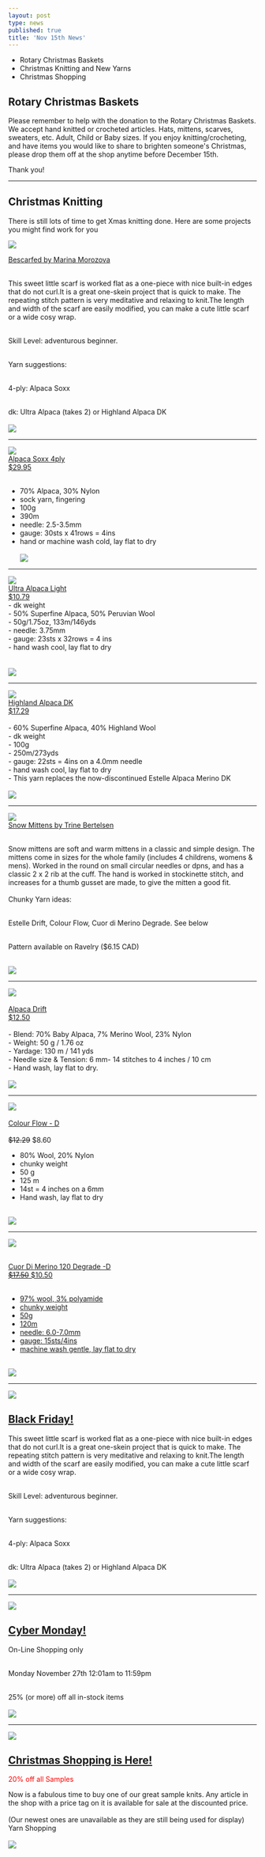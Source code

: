 ```yaml
---
layout: post
type: news
published: true
title: 'Nov 15th News'
---
```

- Rotary Christmas Baskets
- Christmas Knitting and New Yarns
- Christmas Shopping


<h2>Rotary Christmas Baskets</h2>
<p>Please remember to help with the donation to the Rotary Christmas Baskets. We accept hand knitted or crocheted articles. Hats, mittens, scarves, sweaters, etc. Adult, Child or Baby sizes. If you enjoy knitting/crocheting, and have items you would like to share to brighten someone's Christmas, please drop them off at the shop anytime before December 15th.</p>
<p>Thank you!</p>
<hr />
<h2>Christmas Knitting</h2>
<p>There is still lots of time to get Xmas knitting done. Here are some projects you might find work for you</p>

<p><a href="https://www.ravelry.com/patterns/library/bescarfed-scarf"><img src="/img/bescarfed.jpg"><br />

Bescarfed by Marina Morozova</a><br /><br />

This sweet little scarf is worked flat as a one-piece with nice built-in edges that do not curl.It is a great one-skein project that is quick to make. The repeating stitch pattern is very meditative and relaxing to knit.The length and width of the scarf are easily modified, you can make a cute little scarf or a wide cosy wrap.<br /><br />

Skill Level: adventurous beginner.<br /><br />

Yarn suggestions:<br /><br />

4-ply: Alpaca Soxx<br /><br />

dk: Ultra Alpaca (takes 2) or Highland Alpaca DK<br />
  <br />
<a href="https://www.ravelry.com/patterns/library/bescarfed-scarf"><img src="/img/btn_bescarfed.jpg"></a> </p>


<hr />
<p><a href="https://www.woolandsilkcoshop.com/products/alpaca-soxx-cashmere-4-ply"><img src="/img/alpaca_soxx.jpg"><br />
Alpaca Soxx 4ply<br />
$29.95</a><br /><br />

- 70% Alpaca, 30% Nylon<br />
- sock yarn, fingering<br />
- 100g<br />
- 390m<br />
- needle: 2.5-3.5mm<br />
- gauge: 30sts x 41rows = 4ins<br />
- hand or machine wash cold, lay flat to dry
<br /><br />
<a href="https://www.woolandsilkcoshop.com/products/alpaca-soxx-cashmere-4-ply"><img src="/img/btn_shop_now.jpg"></a> </p>
<hr />
<p><a href="https://www.woolandsilkcoshop.com/products/ultra-alpaca-light"><img src="/img/ultra_alpaca_light.jpg"><br />
Ultra Alpaca Light<br />
$10.79</a><br>
- dk weight<br />
- 50% Superfine Alpaca, 50% Peruvian Wool<br />
- 50g/1.75oz, 133m/146yds<br />
- needle:  3.75mm<br />
- gauge:  23sts x 32rows = 4 ins<br />
- hand wash cool, lay flat to dry<br />
<br /><br />
<a href="https://www.woolandsilkcoshop.com/products/ultra-alpaca-light"><img src="/img/btn_shop_now.jpg"></a> </p>
<hr />
<p><a href="https://www.woolandsilkcoshop.com/products/highland-alpaca-dk"><img src="/img/highland_alpaca_dk.jpg"><br />
Highland Alpaca DK<br />
$17.29</a><br /><br />
- 60% Superfine Alpaca, 40% Highland Wool<br />
- dk weight<br />
- 100g<br />
- 250m/273yds<br />
- gauge: 22sts = 4ins on a 4.0mm needle<br />
-  hand wash cool, lay flat to dry<br />
- ﻿This yarn replaces the now-discontinued Estelle Alpaca Merino DK<br /><br />
<a href="https://www.woolandsilkcoshop.com/products/highland-alpaca-dk"><img src="/img/btn_shop_now.jpg"></a> </p>
<hr />
<p><a href="https://www.ravelry.com/patterns/library/snow-mittens-6"><img src="/img/snow_mittens.jpg"><br />
Snow Mittens by Trine Bertelsen</a><br /><br />

Snow mittens are soft and warm mittens in a classic and simple design. The mittens come in sizes for the whole family (includes 4 childrens, womens & mens). Worked in the round on small circular needles or dpns, and has a classic 2 x 2 rib at the cuff. The hand is worked in stockinette stitch, and increases for a thumb gusset are made, to give the mitten a good fit.
<br /><br />
Chunky Yarn ideas:<br /><br />

Estelle Drift, Colour Flow, Cuor di Merino Degrade. See below<br /><br />

Pattern available on Ravelry ($6.15 CAD)<br /><br />

<a href="https://www.ravelry.com/patterns/library/snow-mittens-6"><img src="/img/btn_snow_mittens.jpg"></a> </p>
<hr />

<p><a href="https://www.woolandsilkcoshop.com/products/estelle-alpaca-drift"><img src="/img/alpaca_d.jpg"><br /><br />
Alpaca Drift<br />
$12.50<br /><br /></a>
- Blend: 70% Baby Alpaca, 7% Merino Wool, 23% Nylon<br />
- Weight: 50 g / 1.76 oz<br />
- Yardage: 130 m / 141 yds<br />
- Needle size & Tension: 6 mm- 14 stitches to 4 inches / 10 cm<br />
- Hand wash, lay flat to dry.<br />
<br />
<a href="https://www.woolandsilkcoshop.com/products/estelle-alpaca-drift"><img src="/img/btn_shop_now.jpg"></a> </p>

<hr />

<p><a href="https://www.woolandsilkcoshop.com/products/estelle-colour-flow"><img src="/img/colour_flow.jpg"><br /><br />
Colour Flow - D</a><br /><br />
<s>$12.29</s> $8.60<br />

- 80% Wool, 20% Nylon<br />
- chunky weight<br />
- 50 g <br />
- 125 m <br />
- 14st = 4 inches on a 6mm<br />
- Hand wash, lay flat to dry<br />
<br />
<a href="https://www.woolandsilkcoshop.com/products/estelle-colour-flow"><img src="/img/btn_shop_now.jpg"></a> </p>
<hr />

<p><a href="https://www.woolandsilkcoshop.com/products/cuor-di-merino-degradew"><img src="/img/di_merino.jpg"><br /><br />

Cuor Di Merino 120 Degrade -D<br />
<s>$17.50</s> $10.50<br /><br />

- 97% wool, 3% polyamide<br />
- chunky weight<br />
- 50g<br />
- 120m<br />
- needle: 6.0-7.0mm<br />
- gauge:  15sts/4ins<br />
- machine wash gentle, lay flat to dry<br />
<br />
<a href="https://www.woolandsilkcoshop.com/products/cuor-di-merino-degrade"><img src="/img/btn_shop_now.jpg"></a> </p>
<hr />
<p><a href="https://www.woolandsilkcoshop.com/"><img src="/img/black_friday.jpg"><br />

<h2>Black Friday!</h2></a>

<p>This sweet little scarf is worked flat as a one-piece with nice built-in edges that do not curl.It is a great one-skein project that is quick to make. The repeating stitch pattern is very meditative and relaxing to knit.The length and width of the scarf are easily modified, you can make a cute little scarf or a wide cosy wrap.<br /><br />

Skill Level: adventurous beginner.<br /><br />

Yarn suggestions:<br /><br />

4-ply: Alpaca Soxx<br /><br />

dk: Ultra Alpaca (takes 2) or Highland Alpaca DK<br />
  <br />
<a href="https://www.woolandsilkcoshop.com/"><img src="/img/btn_preview.jpg"></a> </p>


<hr />
<a href="https://www.woolandsilkcoshop.com/"><img src="/img/cyber_monday_2023.jpg"><br />

<h2>Cyber Monday!</h2></a>

<p>On-Line Shopping only<br /><br />

Monday November 27th 12:01am to 11:59pm<br /><br />

25% (or more) off all in-stock items<br />
  <br />
<a href="https://www.woolandsilkcoshop.com/"><img src="/img/btn_preview.jpg"></a> </p>


<hr />

<p><a href="https://www.woolandsilkcoshop.com/"><img src="/img/christmas_shopping.jpg"><br />

<h2>Christmas Shopping is Here!
</h2></a>
<font color="red">20% off all Samples</font>
<p>
Now is a fabulous time to buy one of our great sample knits. Any article in the shop with a price tag on it is available for sale at the discounted price.
<br /><br />
(Our newest ones are unavailable as they are still being used for display)
Yarn Shopping<br /><br />
<a href="https://www.woolandsilkcoshop.com/"><img src="/img/btn_yarn_shopping.jpg"></a> </p>

